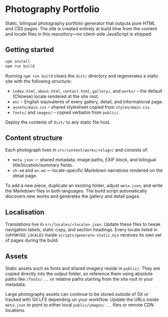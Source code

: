 # Photography Portfolio

Static, bilingual photography portfolio generator that outputs pure HTML and CSS pages. The site is created entirely at build time from the content and locale files in this repository—no client-side JavaScript is shipped.

## Getting started

```bash
npm install
npm run build
```

Running `npm run build` clears the `dist/` directory and regenerates a static site with the following structure:

- `index.html`, `about.html`, `contact.html`, `gallery/`, and `works/` – the default (Chinese) locale rendered at the site root.
- `en/` – English equivalents of every gallery, detail, and informational page.
- `assets/main.css` – shared stylesheet copied from `styles/main.css`.
- `fonts/` and `images/` – copied verbatim from `public/`.

Deploy the contents of `dist/` to any static file host.

## Content structure

Each photograph lives in `src/content/works/<slug>/` and consists of:

- `meta.json` — shared metadata, image paths, EXIF block, and bilingual title/location/summary fields.
- `zh.md` and `en.md` — locale-specific Markdown narratives rendered on the detail page.

To add a new piece, duplicate an existing folder, adjust `meta.json`, and write the Markdown files in both languages. The build script automatically discovers new works and generates the gallery and detail pages.

## Localisation

Translations live in `src/locales/<locale>.json`. Update these files to tweak navigation labels, static copy, and section headings. Every locale listed in `SUPPORTED_LOCALES` inside `scripts/generate-static.mjs` receives its own set of pages during the build.

## Assets

Static assets such as fonts and shared imagery reside in `public/`. They are copied directly into the output folder, so reference them using absolute paths like `/fonts/...` or relative paths starting from the site root in your metadata.

Large photography assets can continue to be stored outside of Git or tracked with Git LFS depending on your workflow. Update the URLs inside `meta.json` to point to either local `public/images/...` files or remote CDN locations.
